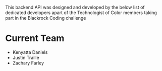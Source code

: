 This backend API was designed and developed by the below list of dedicated developers apart of the Technologist of Color members taking
part in the Blackrock Coding challenge

<h1>Current Team</h1>
<ul>
  <li>Kenyatta Daniels</li>
  <li>Justin Traille</li>
  <li>Zachary Farley</li>
</ul>
